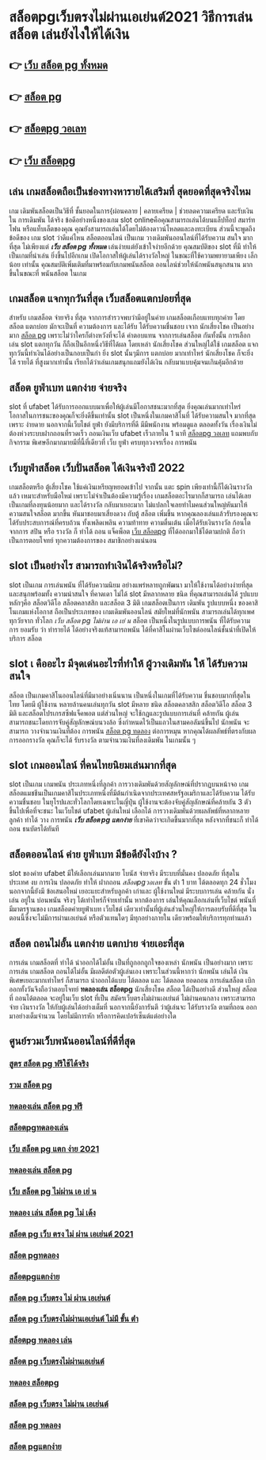 # สล็อตpgเว็บตรงไม่ผ่านเอเย่นต์2021 วิธีการเล่นสล็อต เล่นยังไงให้ได้เงิน

## 👉 [เว็บ สล็อต pg ทั้งหมด](https://finasteride365.com/new-slot-pg/)
## 👉 [สล็อต pg](https://finasteride365.com/new-slot-pg/)
## 👉 [สล็อตpg วอเลท](https://finasteride365.com/new-slot-pg/)
## 👉 [เว็บ สล็อตpg](https://finasteride365.com/new-slot-pg/)

## เล่น เกมสล็อตถือเป็นช่องทางหารายได้เสริมที่ สุดยอดที่สุดจริงไหม

เกม เดิมพันสล็อตเป็นวิธีที่ ชั้นยอดในการ{ผ่อนคลาย | คลายเครียด | ช่วยลดความเครียด และรับเงินใน การเดิมพัน ได้จริง ข้อดีอย่างหนึ่งของเกม slot onlineคือคุณสามารถเล่นได้บนแล็ปท็อป สมาร์ทโฟน หรือแท็บเล็ตของคุณ คุณยังสามารถเล่นได้โดยไม่ต้องดาวน์โหลดและลงทะเบียน ส่วนนี้จะพูดถึงข้อดีของ เกม slot ว่าดีแค่ไหน  สล็อตออนไลน์ เป็นเกม  วางเดิมพันออนไลน์ที่ได้รับความ สนใจ มากที่สุด ไม่เพียงแต่ ***เว็บ สล็อต pg ทั้งหมด*** เล่นง่ายแต่ยังเข้าใจง่ายอีกด้วย คุณสมบัติของ slot ที่มี ทำให้เป็นเกมที่น่าเล่น ยิ่งขึ้นไปอีกเกม เปิดโอกาสให้ผู้เล่นได้รางวัลใหญ่ ในขณะที่ใช้ความพยายามเพียง เล็กน้อย เท่านั้น คุณสมบัติเพิ่มเติมที่มาพร้อมกับเกมพนันสล็อต  ออนไลน์ช่วยให้นักพนันสนุกสนาน มากขึ้นในขณะที่ พนันสล็อต ในเกม


##  เกมสล็อต แจกทุกวันที่สุด เว็บสล็อตแตกบ่อยที่สุด

สำหรับ เกมสล็อต จ่ายจริง ที่สุด จากการสำรวจพบว่ามีอยู่ในค่าย เกมสล็อตเกือบแทบทุกค่าย โดยสล็อต  แตกบ่อย  มักจะเป็นที่ ความต้องการ และได้รับ ได้รับความชื่นชอบ เจาก นักเสี่ยงโชค เป็นอย่างมาก  [สล็อต pg](https://finasteride365.com/new-slot-pg/) เพราะไม่ว่าใครก็ต่างหวังที่จะได้ ค่าตอบแทน จากการเล่นสล็อต กันทั้งนั้น การเลือกเล่น slot  แตกทุกวัน  ก็ถือเป็นอีกหนึ่งวิธีที่ได้ผล โดยเหล่า นักเสี่ยงโชค ส่วนใหญ่ได้ใช้ เกมสล็อต แจกทุกวันนี้ทำเงินได้อย่างเป็นกอบเป็นกำ ยิ่ง slot นั้นๆมีการ แตกบ่อย มากเท่าไหร่  นักเสี่ยงโชค ก็จะยิ่งได้ รายได้ ที่สูงมากเท่านั้น เรียกได้ว่าเล่นเกมสนุกแถมยังได้เงิน  กลับมาแบบคุ้มจนเกินคุ้มอีกด้วย


## สล็อต  ยูฟ่าเบท แตกง่าย จ่ายจริง

 slot ที่  ufabet   ได้รับการออกแบบมาเพื่อให้ผู้เล่นมีโอกาสชนะมากที่สุด ยิ่งคุณเล่นมากเท่าไหร่ โอกาสในการชนะของคุณก็จะยิ่งดีขึ้นเท่านั้น  slot เป็นหนึ่งในเกมคาสิโนที่  ได้รับความสนใจ มากที่สุดเพราะ ง่ายดาย นอกจากนี้เว็บไชต์  ยูฟ่า ยังมีบริการที่ดี มีมีพนักงาน พร้อมดูแล ตลอดทั้งวัน   เรื่องเงินไม่ต้องห่วงระบบฝากถอนที่รวดเร็ว    ถอนเงินเว็บ ufabet  เร็วภายใน 1 นาที [สล็อตpg วอเลท](https://finasteride365.com/new-slot-pg/) แถมพบกับกิจกรรม  พิเศษอีกมากมายมีที่นี้ที่เดียวที่ เว็บ  ยูฟ่า  ครบทุกวงจรเรื่อง การพนัน 


## เว็บยูฟ่าสล็อต  เว็บปั่นสล็อต ได้เงินจริงปี 2022

 เกมสล็อตหรือ ตู้เสี่ยงโชค ใช้แค่เงินเหรียญหยอดเข้าไป จากนั้น แตะ   spin เพียงเท่านี้ก็ได้เงินรางวัล แล้ว เหมาะสำหรับมือใหม่  เพราะไม่จำเป็นต้องมีความรู้เรื่อง เกมสล็อตอะไรมากก็สามารถ เล่นได้เลย เป็นเกมที่ลงทุนน้อยมาก และได้รางวัล กลับมาเยอะมาก ไม่แปลกใจเลยทำไมคนส่วนใหญ่หันมาให้ความสนใจสล็อต มากขึ้น หันมาชอบมาเสี่ยงดวง กับตู้ สล็อต เพิ่มขึ้น หากคุณลองเล่นแล้วรับรองคุณจะได้รับประสบการณ์ที่ครบถ้วน ทั้งเพลิดเพลิน  ความท้าทาย ความตื่นเต้น เมื่อได้รับเงินรางวัล ก้อนโต จากการ  สปิน หรือ รางวัล  ก็ ทำได้ ถอน  แจ็คพ็อต [เว็บ สล็อตpg](https://finasteride365.com/new-slot-pg/) ที่ได้ออกมาใช้ได้ตามปกติ ถือว่าเป็นการตอบโจทย์ ทุกความต้องการของ สมาชิกอย่างแน่นอน 


##  slot  เป็นอย่างไร สามารถทำเงินได้จริงหรือไม่?

 slot  เป็นเกม การเล่นพนัน ที่ได้รับความนิยม อย่างแพร่หลายถูกพัฒนา  มาให้ใช้งานได้อย่างง่ายที่สุด  และสนุกพร้อมทั้ง  ความน่าสนใจ ที่คาดเดา  ไม่ได้  slot  มีหลากหลาย ชนิด ที่คุณสามารถเล่นได้ รูปแบบหลักๆคือ  สล็อตวิดีโอ สล็อตคลาสสิก และสล็อต 3 มิติ เกมสล็อตเป็นการ เดิมพัน  รูปแบบหนึ่ง ของคาสิโนเกมแห่งโอกาส ถือเป็นประเภทของ เกมเดิมพันออนไลน์  สมัยใหม่ที่นักพนัน สามารถเล่นได้ทุกเพศทุกวัยจาก ทั่วโลก *เว็บ สล็อต pg ไม่ผ่าน เอ เย่ น*   สล็อต  เป็นหนึ่งในรูปแบบการพนัน ที่ได้รับความการ ยอมรับ ว่า  ทำรายได้ ได้อย่างจริงแท้สามารถพนัน ได้ที่คาสิโนผ่านเว็บไซต์ออนไลน์ชั้นนำที่เปิดให้บริการ สล็อต 


##  slot เ คืออะไร มีจุดเด่นอะไรที่ทำให้ ผู้วางเดิมพัน ให้ ได้รับความสนใจ 

สล็อต เป็นเกมคาสิโนออนไลน์ที่มีมาอย่างเนิ่นนาน เป็นหนึ่งในเกมที่ได้รับความ ชื่นชอบมากที่สุดในไทย โดยมี ผู้ใช้งาน หลายล้านคนเล่นทุกวัน  slot มีหลาย ชนิด  สล็อตคลาสสิก สล็อตวิดีโอ สล็อต 3 มิติ และสล็อตโปรเกรสซีฟแจ็คพอต แต่ส่วนใหญ่ จะใช้กฎและรูปแบบการเล่นที่ คล้ายกัน ผู้เล่น สามารถชนะโดยการจับคู่สัญลักษณ์บนวงล้อ ซึ่งกำหนดไว้เป็นแถวในสามคอลัมน์ขึ้นไป นักพนัน จะสามารถ วางจำนวนเงินที่ต้อง การพนัน [สล็อต pg ทดลอง](https://finasteride365.com/new-slot-pg/) ต่อการหมุน หากคุณได้ผลลัพธ์ที่ตรงกับผลการออกรางวัล คุณก็จะได้ รับรางวัล ตามจำนวนเงินที่ลงเดิมพัน ในเกมนั้น ๆ


##  slot เกมออนไลน์ ที่คนไทยนิยมเล่นมากที่สุด

 slot เป็นเกม เกมพนัน ประเภทหนึ่งที่ลูกค้า   การวางเดิมพันด้วยสัญลักษณ์ที่ปรากฏบนหน้าจอ  เกมสล็อตแมชชีนเป็นเกมคาสิโนประเภทหนึ่งที่มีต้นกำเนิดจากประเทศสหรัฐอเมริกาและได้รับความ ได้รับความชื่นชอบ ในยุโรปและทั่วโลกโดยเฉพาะในญี่ปุ่น  ผู้ใช้งานจะต้องจับคู่สัญลักษณ์ที่คล้ายกัน 3 ตัวขึ้นไปเพื่อที่จะชนะ ในเว็บไชต์  ufabet   ผู้เล่นใหม่  เลือกได้   การวางเดิมพันด้วยผลลัพธ์ที่หลากหลาย ลูกค้า  ทำได้ วาง  การพนัน ***เว็บ สล็อต pg แตกง่าย*** ที่เขาคิดว่าจะเกิดขึ้นมากที่สุด หลังจากที่ชนะก็ ทำได้ ถอน  ธนบัตรได้ทันที


## สล็อตออนไลน์ ค่าย ยูฟ่าเบท มีข้อดียังไงบ้าง ?

 slot ของค่าย ufabet มีให้เลือกเล่นมากมาย โบนัส  จ่ายจริง มีระบบที่มั่นคง ปลอดภัย  ที่สุดในประเทศ  งบ การเงิน  ปลอดภัย  ทำให้ ฝากถอน *สล็อตpgวอเลท* ขั้น ต่ํา 1 บาท ได้ตลอดทุก 24 ชั่วโมง นอกจากนี้ยังมี ข้อเสนอใหม่ เยอะแยะสำหรับลูกค้า เก่าและ ผู้ใช้งานใหม่ มีระบบการเล่น  คล้ายกัน นั่งเล่น อยู่ใน บ่อนพนัน จริงๆ ได้เท่าไหร่ก็จ่ายเท่านั้น หากต้องการ เล่นให้คุณเลือกเล่นที่เว็บไชต์ พนันที่มีมาตรฐานของ เกมสล็อตค่ายยูฟ่าเบท เว็บไชต์ เดียวเท่านั้นที่ผู้เล่นส่วนใหญ่ให้การตอบรับที่ดีที่สุด ในตอนนี้ซึ่งจะไม่มีการผ่านเอเย่นต์ หรือตัวแทนใดๆ มีทุกอย่างภายใน เดียวพร้อมให้บริการทุกท่านแล้ว


## สล็อต ถอนไม่อั้น แตกง่าย แตกบ่าย จ่ายเอะที่สุด

การเล่น เกมสล็อตที่ ทำได้  นำออกได้ไม่อั้น  เป็นที่ถูกอกถูกใจของเหล่า นักพนัน  เป็นอย่างมาก เพราะการเล่น เกมสล็อต ถอนได้ไม่อั้น  มีผลดีต่อตัวผู้เล่นเอง เพราะในส่วนนี้หากว่า นักพนัน  เล่นได้ เงินพิเศษเยอะมากเท่าไหร่ ก็สามารถ   นำออกได้แบบ ได้ตลอด และ ได้ตลอด ยอดถอน  การเล่นสล็อต   เบิกออกทั้งวันจึงถือว่าตอบโจทย์ **ทดลองเล่น สล็อตpg** นักเสี่ยงโชค สล็อต ได้เป็นอย่างดี ส่วนใหญ่ สล็อต ที่  ถอนได้ตลอด จะอยู่ในเว็บ slot ที่เป็น  สมัครเว็บตรงไม่ผ่านเอเย่นต์    ไม่ผ่านคนกลาง  เพราะสามารถ จ่าย เงินรางวัล ให้กับผู้เล่นได้อย่างเต็มที่ นอกจากนี้ยังการันตี  ว่าผู้เล่นจะ ได้รับรางวัล ตามที่ถอน ออกมาอย่างเต็มจำนวน โดยไม่มีการหัก หรือการคิดเปอร์เซ็นต์แต่อย่างใด 


## ศูนย์รวมเว็บพนันออนไลน์ที่ดีที่สุด

### [สูตร สล็อต pg ฟรีใช้ได้จริง](https://atom.io/themes/สมัคร%20เว็บ%20สล็อต%20pg%20ฝาก%2020%20รับ%20100%20เว็บตรง%20ไม่ผ่านเอเย่นต์%20ปลอดภัยชัวร์)
### [รวม สล็อต pg](https://atom.io/themes/สมัคร%20สล็อตpgฝาก20รับ100%20เว็บตรง%20ไม่ผ่านเอเย่นต์%20ปลอดภัยชัวร์)
### [ทดลองเล่น สล็อต pg ฟรี](https://atom.io/themes/สมัคร%20เว็บพนันออนไลน์%20สล็อตpg%20เว็บตรง%20ไม่ผ่านเอเย่นต์%20ปลอดภัยชัวร์)
### [สล็อตpgทดลองเล่น](https://atom.io/themes/สมัคร%20สล็อต%20pg%20เบท%201%20บาท%20แตกง่าย%20เว็บตรง%20ไม่ผ่านเอเย่นต์%20ปลอดภัยชัวร์)
### [เว็บ สล็อต pg แตก ง่าย 2021](https://atom.io/themes/สมัคร%20สล็ฮตเกมใหม่%20สล็อตpg%203d%20เว็บตรง%20ไม่ผ่านเอเย่นต์%20ปลอดภัยชัวร์)
### [ทดลองเล่น สล็อต pg](https://atom.io/themes/สมัคร%20สล็อตpgออนไลน์%20เว็บตรง%20ไม่ผ่านเอเย่นต์%20ปลอดภัยชัวร์)
### [เว็บ สล็อต pg ไม่ผ่าน เอ เย่ น](https://atom.io/themes/สมัคร%20สล็อต%20pg%20เว็บตรง%20ไม่ผ่านเอเย่นต์%202022%20เว็บตรง%20ไม่ผ่านเอเย่นต์%20ปลอดภัยชัวร์)
### [ทดลอง เล่น สล็อต pg ไม่ เด้ง](https://atom.io/themes/สมัคร%20สล็อตpgเว็บตรง%20วอลเล็ต%20เว็บตรง%20ไม่ผ่านเอเย่นต์%20ปลอดภัยชัวร์)
### [สล็อต pg เว็บ ตรง ไม่ ผ่าน เอเย่นต์ 2021](https://atom.io/themes/สมัคร%20เกม%20สล็อต%20pg%20เล่น%20ฟรี%20เว็บตรง%20ไม่ผ่านเอเย่นต์%20ปลอดภัยชัวร์)
### [สล็อต pgทดลอง](https://atom.io/themes/สมัคร%20สล็อต%20pg%20ล่าสุด%20เว็บตรง%20ไม่ผ่านเอเย่นต์%20ปลอดภัยชัวร์)
### [สล็อตpgแตกง่าย](https://atom.io/themes/สมัคร%20สล็อตpg%20999%20เว็บตรง%20ไม่ผ่านเอเย่นต์%20ปลอดภัยชัวร์)
### [สล็อต pg เว็บตรง ไม่ ผ่าน เอเย่นต์](https://atom.io/themes/สมัคร%20สล็อตpg%20ฝากถอนเงินไม่มีขั้นต่ำ%20เว็บตรง%20ไม่ผ่านเอเย่นต์%20ปลอดภัยชัวร์)
### [สล็อต pg เว็บตรงไม่ผ่านเอเย่นต์ ไม่มี ขั้น ต่ํา](https://atom.io/themes/สมัคร%20สล็อต%20pg%20เกมส์%20ไหน%20ดี%20โบนัส%20แตก%20บ่อย%20เว็บตรง%20ไม่ผ่านเอเย่นต์%20ปลอดภัยชัวร์)
### [สล็อตpg ทดลอง เล่น](https://atom.io/themes/สมัคร%20สล็อตpg%20เครดิตฟรี%2050%20เว็บตรง%20ไม่ผ่านเอเย่นต์%20ปลอดภัยชัวร์)
### [สล็อต pg เว็บตรงไม่ผ่านเอเย่นต์](https://atom.io/themes/สมัคร%20สล็อต%20pg%20เว็บตรง%20ไม่ผ่านเอเย่นต์%20ปลอดภัยชัวร์)
### [ทดลอง สล็อตpg](https://atom.io/themes/สมัคร%20สล็อตpgเว็บตรง2022%20เว็บตรง%20ไม่ผ่านเอเย่นต์%20ปลอดภัยชัวร์)
### [สล็อต pg เว็บตรง ไม่ผ่าน เอเย่นต์](https://atom.io/themes/สมัคร%20thesun%20168.com%20สล็อตpg%20เว็บตรง%20ไม่ผ่านเอเย่นต์%20ปลอดภัยชัวร์)
### [สล็อต pg ทดลอง](https://atom.io/themes/สมัคร%20สล็อตpg%20เครดิตฟรี%20เว็บตรง%20ไม่ผ่านเอเย่นต์%20ปลอดภัยชัวร์)
### [สล็อต pgแตกง่าย](https://atom.io/themes/สมัคร%20สล็อต%20pg%20ซื้อฟรีสปิน%20เว็บตรง%20ไม่ผ่านเอเย่นต์%20ปลอดภัยชัวร์)